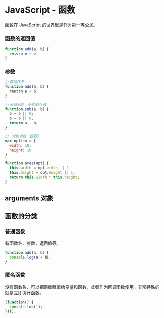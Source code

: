 # JavaScript - 函数
函数在 JavaScript 的世界里是作为第一等公民。

### 函数的返回值
``` js
function add(a, b) {
  return a + b
}
```

### 参数
``` js
//普通传参
function add(a, b) {
  reutrn a + b;
}

//省略参数，参数默认值
function sub(a, b) {
  a = a || 0;
  b = b || 0;
  return a - b;
}

// 对象参数（推荐）
var option = {
  width: 10,
  height: 10
}

function area(opt) {
  this.width = opt.width || 1;
  this.height = opt.height || 1;
  return this.width * this.height;
}
```

## arguments 对象

## 函数的分类
### 普通函数
有函数名，参数，返回值等。

``` js
function add(a, b) {
  console.log(a + b);
}
```

### 匿名函数
没有函数名，可以把函数赋值给变量和函数，或者作为回调函数使用。非常特殊的就是立即执行函数。

``` js
(function() {
  console.log(1);
})();
```